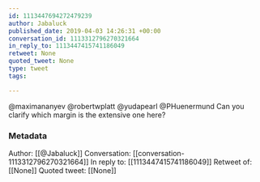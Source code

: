 ```yaml
---
id: 1113447694272479239
author: Jabaluck
published_date: 2019-04-03 14:26:31 +00:00
conversation_id: 1113312796270321664
in_reply_to: 1113447415741186049
retweet: None
quoted_tweet: None
type: tweet
tags:

---
```


@maximananyev @robertwplatt @yudapearl @PHuenermund Can you clarify which margin is the extensive one here?

### Metadata

Author: [[@Jabaluck]]
Conversation: [[conversation-1113312796270321664]]
In reply to: [[1113447415741186049]]
Retweet of: [[None]]
Quoted tweet: [[None]]
